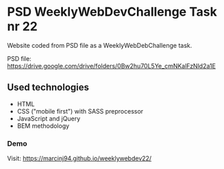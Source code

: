 # PSD WeeklyWebDevChallenge Task nr 22

Website coded from PSD file as a WeeklyWebDebChallenge task.

PSD file: https://drive.google.com/drive/folders/0Bw2hu70L5Ye_cmNKalFzNld2a1E

## Used technologies

- HTML
- CSS ("mobile first") with SASS preprocessor
- JavaScript and jQuery
- BEM methodology

### Demo

Visit: https://marcinj94.github.io/weeklywebdev22/
